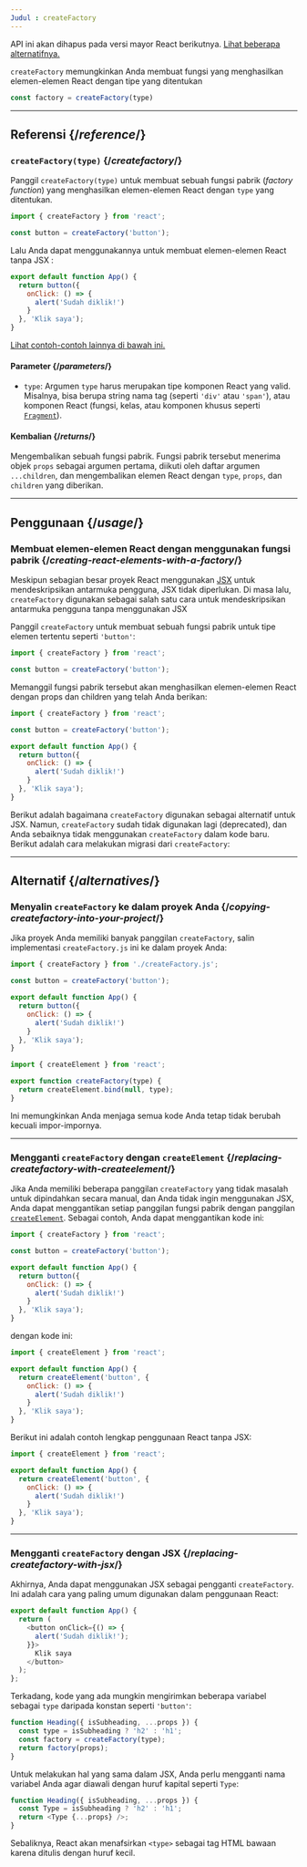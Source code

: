 ```yaml
---
Judul : createFactory
---
```


<Deprecated>

API ini akan dihapus pada versi mayor React berikutnya. [Lihat beberapa alternatifnya.](#alternatives)

</Deprecated>

<Intro>

`createFactory` memungkinkan Anda membuat fungsi yang menghasilkan elemen-elemen React dengan tipe yang ditentukan

```js
const factory = createFactory(type)
```

</Intro>

<InlineToc />

---

## Referensi {/*reference*/}

### `createFactory(type)` {/*createfactory*/}

Panggil `createFactory(type)` untuk membuat sebuah fungsi pabrik (*factory function*) yang menghasilkan elemen-elemen React dengan `type` yang ditentukan.

```js
import { createFactory } from 'react';

const button = createFactory('button');
```

Lalu Anda dapat menggunakannya untuk membuat elemen-elemen React tanpa JSX :

```js
export default function App() {
  return button({
    onClick: () => {
      alert('Sudah diklik!')
    }
  }, 'Klik saya');
}
```

[Lihat contoh-contoh lainnya di bawah ini.](#usage)

#### Parameter {/*parameters*/}

* `type`: Argumen `type` harus merupakan tipe komponen React yang valid. Misalnya, bisa berupa string nama tag (seperti `'div'` atau `'span'`), atau komponen React (fungsi, kelas, atau komponen khusus seperti [`Fragment`](/reference/react/Fragment)).

#### Kembalian {/*returns*/}

Mengembalikan sebuah fungsi pabrik. Fungsi pabrik tersebut menerima objek `props` sebagai argumen pertama, diikuti oleh daftar argumen `...children`, dan mengembalikan elemen React dengan `type`, `props`, dan `children` yang diberikan.

---

## Penggunaan {/*usage*/}

### Membuat elemen-elemen React dengan menggunakan fungsi pabrik {/*creating-react-elements-with-a-factory*/}

Meskipun sebagian besar proyek React menggunakan [JSX](/learn/writing-markup-with-jsx) untuk mendeskripsikan antarmuka pengguna, JSX tidak diperlukan. Di masa lalu, `createFactory` digunakan sebagai salah satu cara untuk mendeskripsikan antarmuka pengguna tanpa menggunakan JSX

Panggil `createFactory` untuk membuat sebuah fungsi pabrik untuk tipe elemen tertentu seperti `'button'`:

```js
import { createFactory } from 'react';

const button = createFactory('button');
```

Memanggil fungsi pabrik tersebut akan menghasilkan elemen-elemen React dengan props dan children yang telah Anda berikan:

<Sandpack>

```js App.js
import { createFactory } from 'react';

const button = createFactory('button');

export default function App() {
  return button({
    onClick: () => {
      alert('Sudah diklik!')
    }
  }, 'Klik saya');
}
```

</Sandpack>

Berikut adalah bagaimana `createFactory` digunakan sebagai alternatif untuk JSX. Namun, `createFactory` sudah tidak digunakan lagi (deprecated), dan Anda sebaiknya tidak menggunakan `createFactory` dalam kode baru. Berikut adalah cara melakukan migrasi dari `createFactory`:

---

## Alternatif {/*alternatives*/}

### Menyalin `createFactory` ke dalam proyek Anda {/*copying-createfactory-into-your-project*/}

Jika proyek Anda memiliki banyak panggilan `createFactory`, salin implementasi `createFactory.js` ini ke dalam proyek Anda:

<Sandpack>

```js App.js
import { createFactory } from './createFactory.js';

const button = createFactory('button');

export default function App() {
  return button({
    onClick: () => {
      alert('Sudah diklik!')
    }
  }, 'Klik saya');
}
```

```js createFactory.js
import { createElement } from 'react';

export function createFactory(type) {
  return createElement.bind(null, type);
}
```

</Sandpack>

Ini memungkinkan Anda menjaga semua kode Anda tetap tidak berubah kecuali impor-impornya.

---

### Mengganti `createFactory` dengan `createElement` {/*replacing-createfactory-with-createelement*/}

Jika Anda memiliki beberapa panggilan `createFactory` yang tidak masalah untuk dipindahkan secara manual, dan Anda tidak ingin menggunakan JSX, Anda dapat menggantikan setiap panggilan fungsi pabrik dengan panggilan [`createElement`](/reference/react/createElement). Sebagai contoh, Anda dapat menggantikan kode ini:

```js {1,3,6}
import { createFactory } from 'react';

const button = createFactory('button');

export default function App() {
  return button({
    onClick: () => {
      alert('Sudah diklik!')
    }
  }, 'Klik saya');
}
```

dengan kode ini:


```js {1,4}
import { createElement } from 'react';

export default function App() {
  return createElement('button', {
    onClick: () => {
      alert('Sudah diklik!')
    }
  }, 'Klik saya');
}
```

Berikut ini adalah contoh lengkap penggunaan React tanpa JSX:

<Sandpack>

```js App.js
import { createElement } from 'react';

export default function App() {
  return createElement('button', {
    onClick: () => {
      alert('Sudah diklik!')
    }
  }, 'Klik saya');
}
```

</Sandpack>

---

### Mengganti `createFactory` dengan JSX {/*replacing-createfactory-with-jsx*/}

Akhirnya, Anda dapat menggunakan JSX sebagai pengganti `createFactory`. Ini adalah cara yang paling umum digunakan dalam penggunaan React:

<Sandpack>

```js App.js
export default function App() {
  return (
    <button onClick={() => {
      alert('Sudah diklik!');
    }}>
      Klik saya
    </button>
  );
};
```

</Sandpack>

<Pitfall>


Terkadang, kode yang ada mungkin mengirimkan beberapa variabel sebagai `type` daripada konstan seperti `'button'`:

```js {3}
function Heading({ isSubheading, ...props }) {
  const type = isSubheading ? 'h2' : 'h1';
  const factory = createFactory(type);
  return factory(props);
}
```

Untuk melakukan hal yang sama dalam JSX, Anda perlu mengganti nama variabel Anda agar diawali dengan huruf kapital seperti `Type`:

```js {2,3}
function Heading({ isSubheading, ...props }) {
  const Type = isSubheading ? 'h2' : 'h1';
  return <Type {...props} />;
}
```

Sebaliknya, React akan menafsirkan `<type>` sebagai tag HTML bawaan karena ditulis dengan huruf kecil.

</Pitfall>
